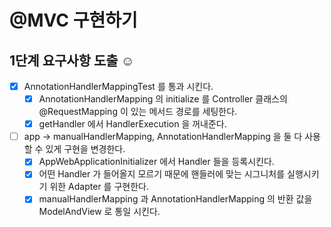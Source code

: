 # @MVC 구현하기

## 1단계 요구사항 도출 ☺️

- [x] AnnotationHandlerMappingTest 를 통과 시킨다.
    - [x] AnnotationHandlerMapping 의 initialize 를 Controller 클래스의 @RequestMapping 이 있는 메서드 경로를 세팅한다.
    - [x] getHandler 에서 HandlerExecution 을 꺼내준다.

- [ ] app -> manualHandlerMapping, AnnotationHandlerMapping 을 둘 다 사용할 수 있게 구현을 변경한다.
    - [x] AppWebApplicationInitializer 에서 Handler 들을 등록시킨다.
    - [x] 어떤 Handler 가 들어올지 모르기 때문에 핸들러에 맞는 시그니처를 실행시키기 위한 Adapter 를 구현한다.
    - [x]  manualHandlerMapping 과 AnnotationHandlerMapping 의 반환 값을 ModelAndView 로 통일 시킨다.
